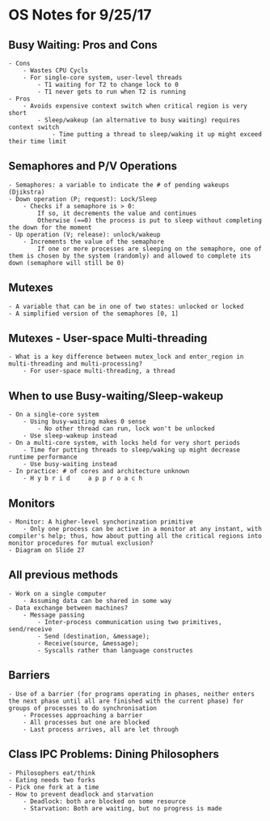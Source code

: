 # OS Notes for 9/25/17

## Busy Waiting: Pros and Cons
    - Cons
        - Wastes CPU Cycls
        - For single-core system, user-level threads
            - T1 waiting for T2 to change lock to 0
            - T1 never gets to run when T2 is running
    - Pros
        - Avoids expensive context switch when critical region is very short
            - Sleep/wakeup (an alternative to busy waiting) requires context switch
                - Time putting a thread to sleep/waking it up might exceed their time limit

## Semaphores and P/V Operations
    - Semaphores: a variable to indicate the # of pending wakeups (Djikstra)
    - Down operation (P; request): Lock/Sleep
        - Checks if a semaphore is > 0:
            If so, it decrements the value and continues
            Otherwise (==0) the process is put to sleep without completing the down for the moment
    - Up operation (V; release): unlock/wakeup
        - Increments the value of the semaphore
            If one or more processes are sleeping on the semaphore, one of them is chosen by the system (randomly) and allowed to complete its down (semaphore will still be 0)

## Mutexes
    - A variable that can be in one of two states: unlocked or locked
    - A simplified version of the semaphores [0, 1]

## Mutexes - User-space Multi-threading
    - What is a key difference between mutex_lock and enter_region in multi-threading and multi-processing?
        - For user-space multi-threading, a thread 

## When to use Busy-waiting/Sleep-wakeup
    - On a single-core system
        - Using busy-waiting makes 0 sense
            - No other thread can run, lock won't be unlocked
        - Use sleep-wakeup instead
    - On a multi-core system, with locks held for very short periods
        - Time for putting threads to sleep/waking up might decrease runtime performance
        - Use busy-waiting instead
    - In practice: # of cores and architecture unknown
        - H y b r i d     a p p r o a c h

## Monitors
    - Monitor: A higher-level synchorinzation primitive
        - Only one process can be active in a monitor at any instant, with compiler's help; thus, how about putting all the critical regions into monitor procedures for mutual exclusion?
    - Diagram on Slide 27

## All previous methods
    - Work on a single computer
        - Assuming data can be shared in some way
    - Data exchange between machines?
        - Message passing
            - Inter-process communication using two primitives, send/receive
            - Send (destination, &message);
            - Receive(source, &message);
            - Syscalls rather than language constructes

## Barriers
    - Use of a barrier (for programs operating in phases, neither enters the next phase until all are finished with the current phase) for groups of processes to do synchronisation
        - Processes approaching a barrier
        - All processes but one are blocked
        - Last process arrives, all are let through

## Class IPC Problems: Dining Philosophers
    - Philosophers eat/think
    - Eating needs two forks
    - Pick one fork at a time
    - How to prevent deadlock and starvation
        - Deadlock: both are blocked on some resource
        - Starvation: Both are waiting, but no progress is made
        